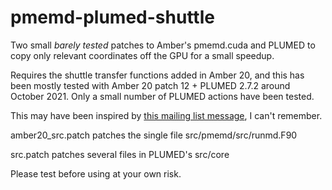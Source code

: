 # pmemd-plumed-shuttle
Two small *barely tested* patches to Amber's pmemd.cuda and PLUMED to copy only relevant coordinates off the GPU for a small speedup.

Requires the shuttle transfer functions added in Amber 20, and this has been mostly tested with Amber 20 patch 12 + PLUMED 2.7.2 around October 2021. Only a small number of PLUMED actions have been tested.

This may have been inspired by [this mailing list message](http://archive.ambermd.org/202101/0207.html), I can't remember.

amber20\_src.patch patches the single file src/pmemd/src/runmd.F90

src.patch patches several files in PLUMED's src/core

Please test before using at your own risk.
